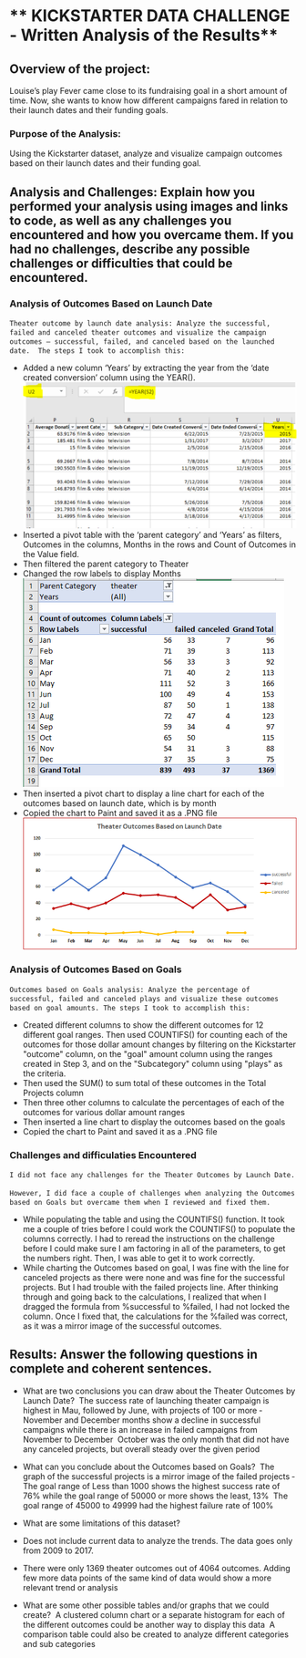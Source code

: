 #	** KICKSTARTER DATA CHALLENGE - Written Analysis of the Results**

##	**Overview of the project:**
Louise’s play Fever came close to its fundraising goal in a short amount of time. Now, she wants to know how different campaigns fared in relation to their launch dates and their funding goals. 

### 	**Purpose of the Analysis:**
Using the Kickstarter dataset, analyze and visualize campaign outcomes based on their launch dates and their funding goal.

##	Analysis and Challenges: Explain how you performed your analysis using images and links to code, as well as any challenges you encountered and how you overcame them. If you had no challenges, describe any possible challenges or difficulties that could be encountered.

### 	Analysis of Outcomes Based on Launch Date
	Theater outcome by launch date analysis: Analyze the successful, failed and canceled theater outcomes and visualize the campaign outcomes – successful, failed, and canceled based on the launched date.  The steps I took to accomplish this:
-	Added a new column ‘Years’ by extracting the year from the ‘date created conversion’ column using the YEAR().
![Analysis1a](https://github.com/veenapu/kickstarter-analysis/blob/main/Resources/Screenshots/Analysis%201a.png)	
-	Inserted a pivot table with the ‘parent category’ and ‘Years’ as filters, Outcomes in the columns, Months in the rows and Count of Outcomes in the Value field.
-	Then filtered the parent category to Theater
-	Changed the row labels to display Months
![Analysis1b](https://github.com/veenapu/kickstarter-analysis/blob/main/Resources/Screenshots/Analysis%201b.png)	
-	Then inserted a pivot chart to display a line chart for each of the outcomes based on launch date, which is by month
-	Copied the chart to Paint and saved it as a .PNG file
![Analysis1c](https://github.com/veenapu/kickstarter-analysis/blob/main/Resources/Screenshots/Analysis%201c.png)
###	Analysis of Outcomes Based on Goals	
	Outcomes based on Goals analysis: Analyze the percentage of successful, failed and canceled plays and visualize these outcomes based on goal amounts. The steps I took to accomplish this:
-	Created different columns to show the different outcomes for 12 different goal ranges.  Then used COUNTIFS() for counting each of the outcomes for those dollar amount changes by filtering on the Kickstarter "outcome" column, on the "goal" amount column using the ranges created in Step 3, and on the "Subcategory" column using "plays" as the criteria.
-	Then used the SUM() to sum total of these outcomes in the Total Projects column
-	Then three other columns to calculate the percentages of each of the outcomes for various dollar amount ranges
-	Then inserted a line chart to display the outcomes based on the goals
-	Copied the chart to Paint and saved it as a .PNG file

###	Challenges and difficulaties Encountered
	I did not face any challenges for the Theater Outcomes by Launch Date. 

	However, I did face a couple of challenges when analyzing the Outcomes based on Goals but overcame them when I reviewed and fixed them.
-	While populating the table and using the COUNTIFS() function. It took me a couple of tries before I could work the COUNTIFS() to populate the columns correctly. I had to reread the instructions on the challenge before I could make sure I am factoring in all of the parameters, to get the numbers right.  Then, I was able to get it to work correctly.
-	While charting the Outcomes based on goal, I was fine with the line for canceled projects as there were none and was fine for the successful projects.  But I had trouble with the failed projects line.  After thinking through and going back to the calculations, I realized that when I dragged the formula from %successful to %failed, I had not locked the column.  Once I fixed that, the calculations for the %failed was correct, as it was a mirror image of the successful outcomes.

##	**Results: Answer the following questions in complete and coherent sentences.**

-	What are two conclusions you can draw about the Theater Outcomes by Launch Date?
­	The success rate of launching theater campaign is highest in Mau, followed by June, with projects of 100 or more
­	November and December months show a decline in successful campaigns while there is an increase in failed campaigns from November to December
­	October was the only month that did not have any canceled projects, but overall steady over the given period

-	What can you conclude about the Outcomes based on Goals?
­	The graph of the successful projects is a mirror image of the failed projects
­	The goal range of Less than 1000 shows the highest success rate of 76% while the goal range of 50000 or more shows the least, 13%
­	The goal range of 45000 to 49999 had the highest failure rate of 100%

-	What are some limitations of this dataset?
-	Does not include current data to analyze the trends. The data goes only from 2009 to 2017. 
-	There were only 1369 theater outcomes out of 4064 outcomes.  Adding few more data points of the same kind of data would show a more relevant trend or analysis

-	What are some other possible tables and/or graphs that we could create?
­	A clustered column chart or a separate histogram for each of the different outcomes could be another way to display this data
­	A comparison table could also be created to analyze different categories and sub categories

